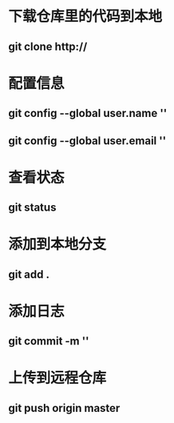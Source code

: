
#  下载仓库里的代码到本地
## git clone http:// 

#  配置信息
## git config --global user.name ''
## git config --global user.email ''

#  查看状态
## git status

#  添加到本地分支
## git add .

#  添加日志
## git commit -m ''

#  上传到远程仓库
## git push origin master